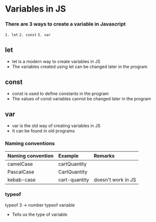 # Variables in JS

### There are 3 ways to create a variable in Javascript 
`1. let`
`2. const`
`3. var`

## let

- let is a modern way to create variables in JS
- The variables created using let can be changed later in the program

## const

- const is used to define constants in the program
- The values of const variables cannot be changed later in the program

## var

- var is the old way of creating variables in JS
- It can be found in old programs

### Naming conventions

| Naming convention | Example | Remarks |
| :---  | :--- |  :--- |
| camelCase | cartQuantity | |
| PascalCase | CartQuantity | |
| kebab-case | cart-quantity | doesn't work in JS |

### typeof

typeof 3            -> number
typeof variable

- Tells us the type of variable